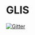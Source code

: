 # GLIS

[![Gitter](https://badges.gitter.im/mgood7123/GLIS.svg)](https://gitter.im/mgood7123/GLIS?utm_source=badge&utm_medium=badge&utm_campaign=pr-badge&utm_content=badge)